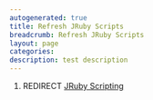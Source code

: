 ```yaml
---
autogenerated: true
title: Refresh JRuby Scripts
breadcrumb: Refresh JRuby Scripts
layout: page
categories: 
description: test description
---
```


1.  REDIRECT [JRuby Scripting](JRuby_Scripting )
